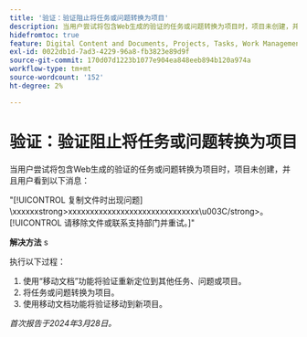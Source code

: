```yaml
---
title: '验证：验证阻止将任务或问题转换为项目'
description: 当用户尝试将包含Web生成的验证的任务或问题转换为项目时，项目未创建，并且用户看到一条消息。 有解决方法可用。
hidefromtoc: true
feature: Digital Content and Documents, Projects, Tasks, Work Management
exl-id: 0022db1d-7ad3-4229-96a8-fb3823e89d9f
source-git-commit: 170d07d1223b1077e904ea848eeb894b120a974a
workflow-type: tm+mt
source-wordcount: '152'
ht-degree: 2%

---
```


# 验证：验证阻止将任务或问题转换为项目

当用户尝试将包含Web生成的验证的任务或问题转换为项目时，项目未创建，并且用户看到以下消息：

&quot;[!UICONTROL 复制文件时出现问题] \xxxxxxstrong>xxxxxxxxxxxxxxxxxxxxxxxxxxxxxx\u003C\/strong>。 [!UICONTROL 请移除文件或联系支持部门并重试。]&quot;

**解决方法** s

执行以下过程：

1. 使用“移动文档”功能将验证重新定位到其他任务、问题或项目。
2. 将任务或问题转换为项目。
3. 使用移动文档功能将验证移动到新项目。

_首次报告于2024年3月28日。_

